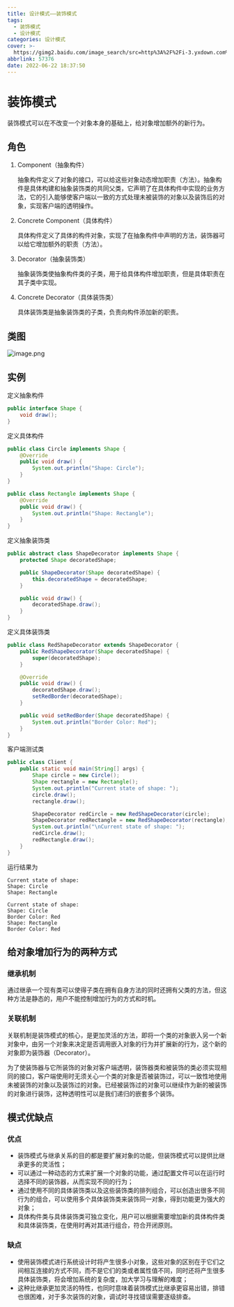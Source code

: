 ```yaml
---
title: 设计模式——装饰模式
tags:
  - 装饰模式
  - 设计模式
categories: 设计模式
cover: >-
  https://gimg2.baidu.com/image_search/src=http%3A%2F%2Fi-3.yxdown.com%2F2016%2F1%2F28%2Ff7efad1c-a8ab-41cf-98f2-88a659f79c0b.jpg&refer=http%3A%2F%2Fi-3.yxdown.com&app=2002&size=f9999,10000&q=a80&n=0&g=0n&fmt=auto?sec=1658486314&t=764fa4d3a93b43aacbf48e0e0cf5658b
abbrlink: 57376
date: 2022-06-22 18:37:50
---
```


# 装饰模式

装饰模式可以在不改变一个对象本身的基础上，给对象增加额外的新行为。

## 角色

1. Component（抽象构件）

   抽象构件定义了对象的接口，可以给这些对象动态增加职责（方法）。抽象构件是具体构建和抽象装饰类的共同父类，它声明了在具体构件中实现的业务方法，它的引入能够使客户端以一致的方式处理未被装饰的对象以及装饰后的对象，实现客户端的透明操作。

2. Concrete Component（具体构件）

   具体构件定义了具体的构件对象，实现了在抽象构件中声明的方法，装饰器可以给它增加额外的职责（方法）。

3. Decorator（抽象装饰类）

   抽象装饰类使抽象构件类的子类，用于给具体构件增加职责，但是具体职责在其子类中实现。

4. Concrete Decorator（具体装饰类）

   具体装饰类是抽象装饰类的子类，负责向构件添加新的职责。

## 类图

![image.png](https://s2.loli.net/2022/06/22/rJSxDjn9K81HXuc.png)

## 实例

定义抽象构件

```java
public interface Shape {
    void draw();
}
```

定义具体构件

```java
public class Circle implements Shape {
    @Override
    public void draw() {
        System.out.println("Shape: Circle");
    }
}
```

```java
public class Rectangle implements Shape {
    @Override
    public void draw() {
        System.out.println("Shape: Rectangle");
    }
}
```

定义抽象装饰类

```java
public abstract class ShapeDecorator implements Shape {
    protected Shape decoratedShape;

    public ShapeDecorator(Shape decoratedShape) {
        this.decoratedShape = decoratedShape;
    }

    public void draw() {
        decoratedShape.draw();
    }
}
```

定义具体装饰类

```java
public class RedShapeDecorator extends ShapeDecorator {
    public RedShapeDecorator(Shape decoratedShape) {
        super(decoratedShape);
    }

    @Override
    public void draw() {
        decoratedShape.draw();
        setRedBorder(decoratedShape);
    }

    public void setRedBorder(Shape decoratedShape) {
        System.out.println("Border Color: Red");
    }
}
```

客户端测试类

```java
public class Client {
    public static void main(String[] args) {
        Shape circle = new Circle();
        Shape rectangle = new Rectangle();
        System.out.println("Current state of shape: ");
        circle.draw();
        rectangle.draw();

        ShapeDecorator redCircle = new RedShapeDecorator(circle);
        ShapeDecorator redRectangle = new RedShapeDecorator(rectangle);
        System.out.println("\nCurrent state of shape: ");
        redCircle.draw();
        redRectangle.draw();
    }
}
```

运行结果为

```
Current state of shape: 
Shape: Circle
Shape: Rectangle

Current state of shape: 
Shape: Circle
Border Color: Red
Shape: Rectangle
Border Color: Red
```

## 给对象增加行为的两种方式

### 继承机制

通过继承一个现有类可以使得子类在拥有自身方法的同时还拥有父类的方法，但这种方法是静态的，用户不能控制增加行为的方式和时机。

### 关联机制

关联机制是装饰模式的核心，是更加灵活的方法，即将一个类的对象嵌入另一个新对象中，由另一个对象来决定是否调用嵌入对象的行为并扩展新的行为，这个新的对象即为装饰器（Decorator）。

为了使装饰器与它所装饰的对象对客户端透明，装饰器类和被装饰的类必须实现相同的接口，客户端使用时无须关心一个类的对象是否被装饰过，可以一致性地使用未被装饰的对象以及装饰过的对象。已经被装饰过的对象可以继续作为新的被装饰的对象进行装饰，这种透明性可以是我们递归的嵌套多个装饰。

## 模式优缺点

### 优点

- 装饰模式与继承关系的目的都是要扩展对象的功能，但装饰模式可以提供比继承更多的灵活性；
- 可以通过一种动态的方式来扩展一个对象的功能，通过配置文件可以在运行时选择不同的装饰器，从而实现不同的行为；
- 通过使用不同的具体装饰类以及这些装饰类的排列组合，可以创造出很多不同行为的组合，可以使用多个具体装饰类来装饰同一对象，得到功能更为强大的对象；
- 具体构件类与具体装饰类可独立变化，用户可以根据需要增加新的具体构件类和具体装饰类，在使用时再对其进行组合，符合开闭原则。

### 缺点

- 使用装饰模式进行系统设计时将产生很多小对象，这些对象的区别在于它们之间相互连接的方式不同，而不是它们的类或者属性值不同，同时还将产生很多具体装饰类，将会增加系统的复杂度，加大学习与理解的难度；
- 这种比继承更加灵活的特性，也同时意味着装饰模式比继承更容易出错，排错也很困难，对于多次装饰的对象，调试时寻找错误需要逐级排查。
